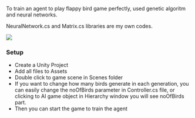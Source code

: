 To train an agent to play flappy bird game perfectly, used genetic algoritm and neural networks. 

NeuralNetwork.cs and Matrix.cs libraries are my own codes. 

![](flappy.gif)

### Setup
- Create a Unity Project
- Add all files to Assets
- Double click to game scene in Scenes folder
- If you want to change how many birds generate in each generation, you can easily change the noOfBirds parameter in Controller.cs file, or clicking to AI game object in Hierarchy window you will see noOfBirds part.
- Then you can start the game to train the agent
